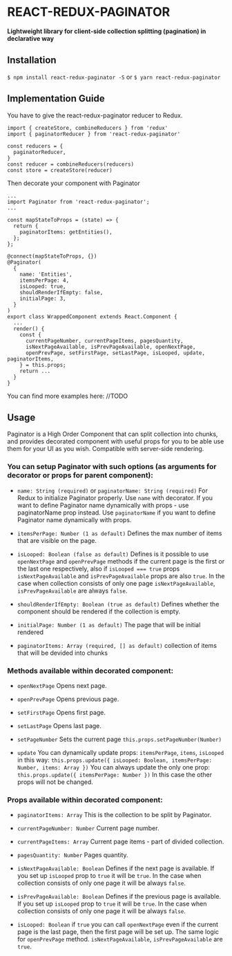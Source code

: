 # REACT-REDUX-PAGINATOR

**Lightweight library for client-side collection splitting (pagination) in declarative way**

## Installation

`$ npm install react-redux-paginator -S`
or
`$ yarn react-redux-paginator`

## Implementation Guide
You have to give the react-redux-paginator reducer to Redux.

```
import { createStore, combineReducers } from 'redux'
import { paginatorReducer } from 'react-redux-paginator'

const reducers = {
  paginatorReducer,
}
const reducer = combineReducers(reducers)
const store = createStore(reducer)
```

Then decorate your component with Paginator
```
...
import Paginator from 'react-redux-paginator';
...

const mapStateToProps = (state) => {
  return {
    paginatorItems: getEntities(),
  };
};

@connect(mapStateToProps, {})
@Paginator(
  {
    name: 'Entities',
    itemsPerPage: 4,
    isLooped: true,
    shouldRenderIfEmpty: false,
    initialPage: 3,
  }
)
export class WrappedComponent extends React.Component {
  ...
  render() {
    const {
      currentPageNumber, currentPageItems, pagesQuantity,
      isNextPageAvailable, isPrevPageAvailable, openNextPage,
      openPrevPage, setFirstPage, setLastPage, isLooped, update, paginatorItems,
    } = this.props;
    return ...
  }
}

```
You can find more examples here: //TODO

## Usage
Paginator is a High Order Component that can split collection into chunks, and provides decorated component with useful props for you to be able use them for your UI as you wish.
Compatible with server-side rendering.

### You can setup Paginator with such options (as arguments for decorator or props for parent component):

 - `name: String (required)` or `paginatorName: String (required)`
  For Redux to initialize Paginator properly.
  Use `name` with decorator. If you want to define Paginator name dynamically with props - use paginatorName prop instead.
  Use `paginatorName` if you want to define Paginator name dynamically with props.

 - `itemsPerPage: Number (1 as default)`
  Defines the max number of items that are visible on the page.

 - `isLooped: Boolean (false as default)`
  Defines is it possible to use `openNextPage` and `openPrevPage` methods if the current page is the first or the last one respectively, also if `isLooped === true` props `isNextPageAvailable` and `isPrevPageAvailable` props are also `true`.
  In the case when collection consists of only one page `isNextPageAvailable`, `isPrevPageAvailable` are always `false`.

 - `shouldRenderIfEmpty: Boolean (true as default)`
  Defines whether the component should be rendered if the collection is empty.

 - `initialPage: Number (1 as default)`
  The page that will be initial rendered

 - `paginatorItems: Array (required, [] as default)`
collection of items that will be devided into chunks

### Methods available within decorated component:
 - `openNextPage`
  Opens next page.

 - `openPrevPage`
  Opens previous page.

 - `setFirstPage`
  Opens first page.

 - `setLastPage`
  Opens last page.

 - `setPageNumber`
  Sets the current page  `this.props.setPageNumber(Number)`

 - `update`
  You can dynamically update props:  `itemsPerPage`, `items`, `isLooped` in this way: `this.props.update({ isLooped: Boolean, itemsPerPage: Number, items: Array })`
  You can always update the only one prop: `this.props.update({ itemsPerPage: Number })`
  In this case the other props will not be changed.

### Props available within decorated component:

 - `paginatorItems: Array`
  This is the collection to be split by Paginator.

 - `currentPageNumber: Number`
  Current page number.

 - `currentPageItems: Array`
  Current page items - part of divided collection.

 - `pagesQuantity: Number`
  Pages quantity.

 - `isNextPageAvailable: Boolean`
  Defines if the next page is available. If you set up `isLooped` prop to `true` it will be `true`. In the case when collection consists of only one page it will be always `false`.

 - `isPrevPageAvailable: Boolean`
  Defines if the previous page is available. If you set up `isLooped` prop to `true` it will be `true`. In the case when collection consists of only one page it will be always `false`.

 - `isLooped: Boolean`
  if `true` you can call `openNextPage` even if the current page is the last page, then the first page will be set up. The same logic for `openPrevPage` method. `isNextPageAvailable`, `isPrevPageAvailable` are `true`.
